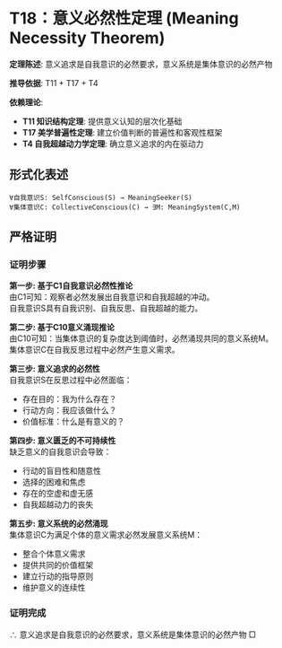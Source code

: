 # T18：意义必然性定理 (Meaning Necessity Theorem)

**定理陈述**: 意义追求是自我意识的必然要求，意义系统是集体意识的必然产物

**推导依据**: T11 + T17 + T4

**依赖理论**:
- **T11 知识结构定理**: 提供意义认知的层次化基础
- **T17 美学普遍性定理**: 建立价值判断的普遍性和客观性框架
- **T4 自我超越动力学定理**: 确立意义追求的内在驱动力  

## 形式化表述  
```  
∀自我意识S: SelfConscious(S) → MeaningSeeker(S)  
∀集体意识C: CollectiveConscious(C) → ∃M: MeaningSystem(C,M)  
```  

## 严格证明  

### 证明步骤  

**第一步: 基于C1自我意识必然性推论**  
由C1可知：观察者必然发展出自我意识和自我超越的冲动。  
自我意识S具有自我识别、自我反思、自我超越的能力。  

**第二步: 基于C10意义涌现推论**  
由C10可知：当集体意识的复杂度达到阈值时，必然涌现共同的意义系统M。  
集体意识C在自我反思过程中必然产生意义需求。  

**第三步: 意义追求的必然性**  
自我意识S在反思过程中必然面临：  
- 存在目的：我为什么存在？  
- 行动方向：我应该做什么？  
- 价值标准：什么是有意义的？  

**第四步: 意义匮乏的不可持续性**  
缺乏意义的自我意识会导致：  
- 行动的盲目性和随意性  
- 选择的困难和焦虑  
- 存在的空虚和虚无感  
- 自我超越动力的丧失  

**第五步: 意义系统的必然涌现**  
集体意识C为满足个体的意义需求必然发展意义系统M：  
- 整合个体意义需求  
- 提供共同的价值框架  
- 建立行动的指导原则  
- 维护意义的连续性  

### 证明完成  
∴ 意义追求是自我意识的必然要求，意义系统是集体意识的必然产物 □  